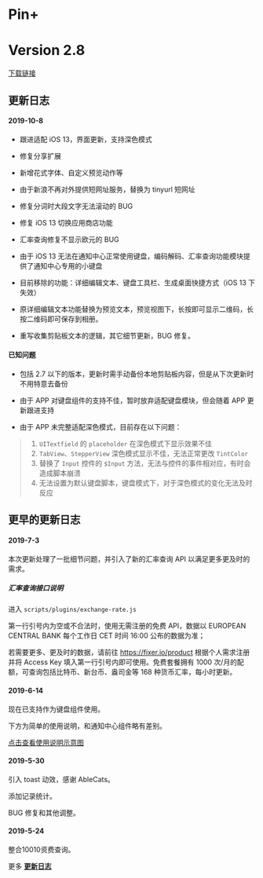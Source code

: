 # Pin+
# Version 2.8 

[下载链接](http://t.cn/Ai0mHgaa)

## 更新日志

#### 2019-10-8

- 跟进适配 iOS 13，界面更新，支持深色模式

- 修复分享扩展

- 新增花式字体、自定义预览动作等

- 由于新浪不再对外提供短网址服务，替换为 tinyurl 短网址

- 修复分词时大段文字无法滚动的 BUG

- 修复 iOS 13 切换应用商店功能

- 汇率查询修复不显示欧元的 BUG

- 由于 iOS 13 无法在通知中心正常使用键盘，编码解码、汇率查询功能模块提供了通知中心专用的小键盘

- 目前移除的功能：详细编辑文本、键盘工具栏、生成桌面快捷方式（iOS 13 下失效）

- 原详细编辑文本功能替换为预览文本，预览视图下，长按即可显示二维码，长按二维码即可保存到相册。

- 重写收集剪贴板文本的逻辑，其它细节更新，BUG 修复。

#### 已知问题

- 包括 2.7 以下的版本，更新时需手动备份本地剪贴板内容，但是从下次更新时不用特意去备份

- 由于 APP 对键盘组件的支持不佳，暂时放弃适配键盘模块，但会随着 APP 更新跟进支持

- 由于 APP 未完整适配深色模式，目前存在以下问题：
> 1. `UITextfield` 的 `placeholder` 在深色模式下显示效果不佳
> 2. `TabView`、`StepperView` 深色模式显示不佳，无法正常更改 `TintColor`
> 3. 替换了 `Input` 控件的 `$Input` 方法，无法与控件的事件相对应，有时会造成脚本崩溃
> 4. 无法设置为默认键盘脚本，键盘模式下，对于深色模式的变化无法及时反应


## 更早的更新日志

#### 2019-7-3

本次更新处理了一批细节问题，并引入了新的汇率查询 API 以满足更多更及时的需求。

##### 汇率查询接口说明

进入 `scripts/plugins/exchange-rate.js`

第一行引号内为空或不合法时，使用无需注册的免费 API，数据以 EUROPEAN CENTRAL BANK 每个工作日 CET 时间 16:00 公布的数据为准；

若需要更多、更及时的数据，请前往 https://fixer.io/product 根据个人需求注册并将 Access Key 填入第一行引号内即可使用。免费套餐拥有 1000 次/月的配额，可查询包括比特币、新台币、盎司金等 168 种货币汇率，每小时更新。

#### 2019-6-14

现在已支持作为键盘组件使用。

下方为简单的使用说明，和通知中心组件略有差别。

[点击查看使用说明示意图](http://tva1.sinaimg.cn/large/007X8olVly1g7r0sxsquuj30u010ral7.jpg?_blank)

#### 2019-5-30

引入 toast 动效，感谢 AbleCats。

添加记录统计。

BUG 修复和其他调整。

#### 2019-5-24

整合10010资费查询。

更多 [**更新日志**](http://t.cn/EL6MhNS)
